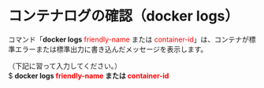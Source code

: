 # コンテナログの確認（docker logs）
コマンド「**docker logs** <span style="color: red; ">friendly-name</span> または <span style="color: red; ">container-id</span>」は、コンテナが標準エラーまたは標準出力に書き込んだメッセージを表示します。

（下記に習って入力してください。）  
$ **docker logs <span style="color: red; ">friendly-name</span> または <span style="color: red; ">container-id</span>**  
